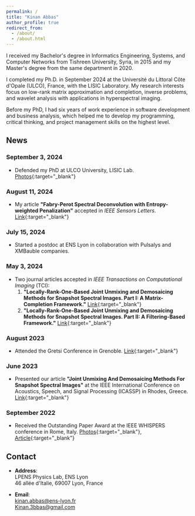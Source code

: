 ```yaml
---
permalink: /
title: "Kinan Abbas"
author_profile: true
redirect_from: 
  - /about/
  - /about.html
---
```


I received my Bachelor's degree in Informatics Engineering, Systems, and Computer Networks from Tishreen University, Syria, in 2015 and my Master's degree from the same department in 2020.

I completed my Ph.D. in September 2024 at the Université du Littoral Côte d'Opale (ULCO), France, with the LISIC Laboratory. My research interests focus on low-rank matrix approximation and completion, inverse problems, and wavelet analysis with applications in hyperspectral imaging.

Before my PhD, I had six years of work experience in software development and business analysis, which helped me to develop my programming, critical thinking, and project management skills on the highest level.

## News

### September 3, 2024
- Defended my PhD at ULCO University, LISIC Lab. [Photos](https://www.linkedin.com/feed/update/urn:li:activity:7236968286125502464/){:target="_blank"}

### August 11, 2024
- My article **"Fabry-Perot Spectral Deconvolution with Entropy-weighted Penalization"** accepted in *IEEE Sensors Letters*. [Link](https://ieeexplore.ieee.org/document/10631300?source=authoralert){:target="_blank"}

### July 15, 2024
- Started a postdoc at ENS Lyon in collaboration with Pulsalys and XMBauble companies. 

### May 3, 2024
- Two journal articles accepted in *IEEE Transactions on Computational Imaging* (TCI):
  1. **"Locally-Rank-One-Based Joint Unmixing and Demosaicing Methods for Snapshot Spectral Images. Part I: A Matrix-Completion Framework."** [Link](https://ieeexplore.ieee.org/document/10535266){:target="_blank"}
  2. **"Locally-Rank-One-Based Joint Unmixing and Demosaicing Methods for Snapshot Spectral Images. Part II: A Filtering-Based Framework."** [Link](https://ieeexplore.ieee.org/document/10535201){:target="_blank"}

### August 2023
- Attended the Gretsi Conference in Grenoble. [Link](https://www.linkedin.com/posts/kinan-abbas-ph-d-8b6949193_bienvenue-au-gretsi23-activity-7100100246180966400-W2wS?utm_source=share&utm_medium=member_desktop){:target="_blank"}

### June 2023
- Presented our article **"Joint Unmixing And Demosaicing Methods For Snapshot Spectral Images"** at the IEEE International Conference on Acoustics, Speech, and Signal Processing (ICASSP) in Rhodes, Greece. [Link](https://ieeexplore.ieee.org/document/10096740){:target="_blank"}

### September 2022
- Received the Outstanding Paper Award at the IEEE WHISPERS conference in Rome, Italy. [Photos](https://www.linkedin.com/posts/kinan-abbas-ph-d-8b6949193_lisic-ieeeabrwhispers-ulco-activity-6975740035841056769-7cTx?utm_source=share&utm_medium=member_desktop){:target="_blank"}, [Article](https://ieeexplore.ieee.org/document/9955128){:target="_blank"}


## Contact

- **Address**:  
  LPENS Physics Lab, ENS Lyon  
  46 allée d'Italie, 69007 Lyon, France

- **Email**:  
  [kinan.abbas@ens-lyon.fr](mailto:kinan.abbas@ens-lyon.fr)  
  [Kinan.3bbas@gmail.com](mailto:Kinan.3bbas@gmail.com)
